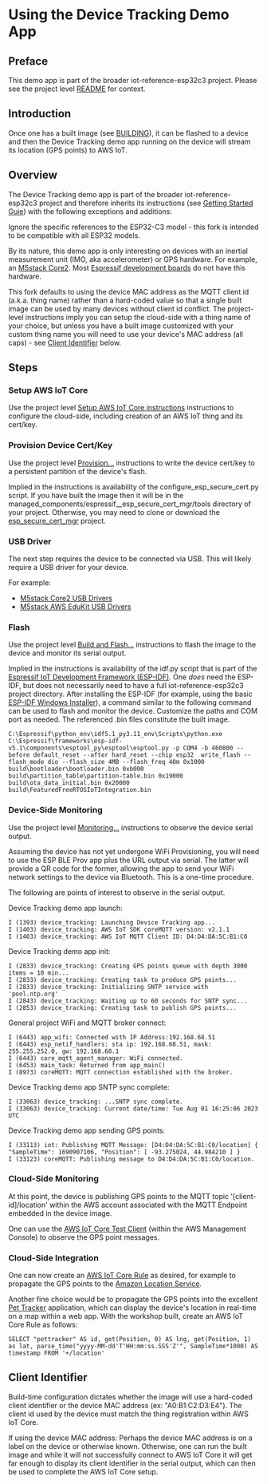 # Using the Device Tracking Demo App

## Preface

This demo app is part of the broader iot-reference-esp32c3 project. Please see the project level
[README](../../../README.md) for context.

## Introduction

Once one has a built image (see [BUILDING](BUILDING.md)), it can be flashed to a device and then the Device Tracking
demo app running on the device will stream its location (GPS points) to AWS IoT.

## Overview

The Device Tracking demo app is part of the broader iot-reference-esp32c3 project and therefore inherits its
instructions (see [Getting Started Guie](../../../GettingStartedGuide.md)) with the following exceptions and
additions:

Ignore the specific references to the ESP32-C3 model - this fork is intended to be compatible with all ESP32 models.

By its nature, this demo app is only interesting on devices with an inertial measurement unit (IMO, aka accelerometer)
or GPS hardware. For example, an [M5stack Core2](https://shop.m5stack.com/products/m5stack-core2-esp32-iot-development-kit).
Most [Espressif development boards](https://www.espressif.com/en/products/devkits) do not have this hardware.

This fork defaults to using the device MAC address as the MQTT client id (a.k.a. thing name) rather than a hard-coded
value so that a single built image can be used by many devices without client id conflict. The project-level
instructions imply you can setup the cloud-side with a thing name of your choice, but unless you have a built image
customized with your custom thing name you will need to use your device's MAC address (all caps) - see
[Client Identifier](#ClientIdentifier) below.

## Steps

### Setup AWS IoT Core

Use the project level [Setup AWS IoT Core instructions](../../../GettingStartedGuide.md#21-setup-aws-iot-core)
instructions to configure the cloud-side, including creation of an AWS IoT thing and its cert/key.

### Provision Device Cert/Key

Use the project level [Provision...](../../../GettingStartedGuide.md#23-provision-the-esp32-c3-with-the-private-key-device-certificate-and-ca-certificate-in-development-mode)
instructions to write the device cert/key to a persistent partition of the device's flash.

Implied in the instructions is availability of the configure_esp_secure_cert.py script. If you have built the image
then it will be in the managed_components/espressif__esp_secure_cert_mgr/tools directory of your project. Otherwise,
you may need to clone or download the [esp_secure_cert_mgr](https://github.com/espressif/esp_secure_cert_mgr) project.

### USB Driver

The next step requires the device to be connected via USB. This will likely require a USB driver for your device.

For example:

* [M5stack Core2 USB Drivers](https://docs.m5stack.com/en/core/core2#:~:text=the%20bottom%20side-,USB%20drive,-Before%20using%2C%20please)
* [M5stack AWS EduKit USB Drivers](https://docs.m5stack.com/en/core/core2_for_aws#:~:text=Plastic%20(PC%20)-,Driver%20Installation,-Click%20the%20link)

### Flash

Use the project level [Build and Flash...](../../../GettingStartedGuide.md#3-build-and-flash-the-demo-project)
instructions to flash the image to the device and monitor its serial output.

Implied in the instructions is availability of the idf.py script that is part of the [Espressif IoT Development
Framework (ESP-IDF)](https://docs.espressif.com/projects/esp-idf/en/latest/esp32/index.html). One *does* need the
ESP-IDF, but does not necessarily need to have a full iot-reference-esp32c3 project directory. After installing the
ESP-IDF (for example, using the basic [ESP-IDF Windows Installer](https://dl.espressif.com/dl/esp-idf/)), a command
similar to the following command can be used to flash and monitor the device. Customize the paths and COM port as
needed. The referenced .bin files constitute the built image.

```
C:\Espressif\python_env\idf5.1_py3.11_env\Scripts\python.exe C:\Espressif\frameworks\esp-idf-v5.1\components\esptool_py\esptool\esptool.py -p COM4 -b 460800 --before default_reset --after hard_reset --chip esp32  write_flash --flash_mode dio --flash_size 4MB --flash_freq 40m 0x1000 build\bootloader\bootloader.bin 0xb000 build\partition_table\partition-table.bin 0x19000 build\ota_data_initial.bin 0x20000 build\FeaturedFreeRTOSIoTIntegration.bin
```

### Device-Side Monitoring

Use the project level [Monitoring...](../../../GettingStartedGuide.md#4-monitoring-the-demo) instructions to
observe the device serial output.

Assuming the device has not yet undergone WiFi Provisioning, you will need to use the ESP BLE Prov app plus the URL
output via serial. The latter will provide a QR code for the former, allowing the app to send your WiFi network
settings to the device via Bluetooth. This is a one-time procedure.

The following are points of interest to observe in the serial output.

Device Tracking demo app launch:
```
I (1393) device_tracking: Launching Device Tracking app...
I (1403) device_tracking: AWS IoT SDK coreMQTT version: v2.1.1
I (1403) device_tracking: AWS IoT MQTT Client ID: D4:D4:DA:5C:B1:C0
```

Device Tracking demo app init:
```
I (2833) device_tracking: Creating GPS points queue with depth 3000 items = 10 min...
I (2833) device_tracking: Creating task to produce GPS points...
I (2833) device_tracking: Initializing SNTP service with 'pool.ntp.org'
I (2843) device_tracking: Waiting up to 60 seconds for SNTP sync...
I (2853) device_tracking: Creating task to publish GPS points...
```

General project WiFi and MQTT broker connect:
```
I (6443) app_wifi: Connected with IP Address:192.168.68.51
I (6443) esp_netif_handlers: sta ip: 192.168.68.51, mask: 255.255.252.0, gw: 192.168.68.1
I (6443) core_mqtt_agent_manager: WiFi connected.
I (6453) main_task: Returned from app_main()
I (8973) coreMQTT: MQTT connection established with the broker.
```

Device Tracking demo app SNTP sync complete:
```
I (33063) device_tracking: ...SNTP sync complete.
I (33063) device_tracking: Current date/time: Tue Aug 01 16:25:06 2023 UTC
```

Device Tracking demo app sending GPS points:
```
I (33113) iot: Publishing MQTT Message: [D4:D4:DA:5C:B1:C0/location] { "SampleTime": 1690907106, "Position": [ -93.275024, 44.984210 ] }
I (33123) coreMQTT: Publishing message to D4:D4:DA:5C:B1:C0/location.
```

### Cloud-Side Monitoring

At this point, the device is publishing GPS points to the MQTT topic '[client-id]/location' within the AWS account
associated with the MQTT Endpoint embedded in the device image.

One can use the [AWS IoT Core Test Client](https://docs.aws.amazon.com/iot/latest/developerguide/view-mqtt-messages.html)
(within the AWS Management Console) to observe the GPS point messages.

### Cloud-Side Integration

One can now create an [AWS IoT Core Rule](https://docs.aws.amazon.com/iot/latest/developerguide/iot-rules.html) as
desired, for example to propagate the GPS points to the [Amazon Location Service](https://aws.amazon.com/pm/location/).

Another fine choice would be to propagate the GPS points into the excellent [Pet Tracker](https://catalog.workshops.aws/how-to-build-a-pet-tracker/en-US)
application, which can display the device's location in real-time on a map within a web app. With the workshop built,
create an AWS IoT Core Rule as follows:

```
SELECT "pettracker" AS id, get(Position, 0) AS lng, get(Position, 1) as lat, parse_time("yyyy-MM-dd'T'HH:mm:ss.SSS'Z'", SampleTime*1000) AS timestamp FROM '+/location'
```

## Client Identifier

Build-time configuration dictates whether the image will use a hard-coded client identifier or the device MAC address
(ex: "A0:B1:C2:D3:E4"). The client id used by the device must match the thing registration within AWS IoT Core.

If using the device MAC address: Perhaps the device MAC address is on a label on the device or otherwise known.
Otherwise, one can run the built image and while it will not successfully connect to AWS IoT Core it will get far
enough to display its client identifier in the serial output, which can then be used to complete the AWS IoT Core
setup.
